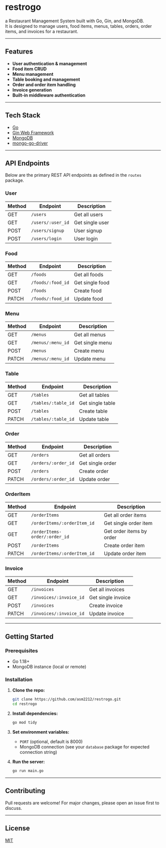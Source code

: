 # restrogo

a Restaurant Management System built with Go, Gin, and MongoDB.  
It is designed to manage users, food items, menus, tables, orders, order items, and invoices for a restaurant.

---

## Features

- **User authentication & management**
- **Food item CRUD**
- **Menu management**
- **Table booking and management**
- **Order and order item handling**
- **Invoice generation**
- **Built-in middleware authentication**

---

## Tech Stack

- [Go](https://golang.org/)
- [Gin Web Framework](https://github.com/gin-gonic/gin)
- [MongoDB](https://www.mongodb.com/)
- [mongo-go-driver](https://github.com/mongodb/mongo-go-driver)

---

## API Endpoints

Below are the primary REST API endpoints as defined in the `routes` package.

### User
| Method | Endpoint               | Description          |
|--------|------------------------|----------------------|
| GET    | `/users`               | Get all users        |
| GET    | `/users/:user_id`      | Get single user      |
| POST   | `/users/signup`        | User signup          |
| POST   | `/users/login`         | User login           |

### Food
| Method | Endpoint                | Description          |
|--------|-------------------------|----------------------|
| GET    | `/foods`                | Get all foods        |
| GET    | `/foods/:food_id`       | Get single food      |
| POST   | `/foods`                | Create food          |
| PATCH  | `/foods/:food_id`       | Update food          |

### Menu
| Method | Endpoint                | Description          |
|--------|-------------------------|----------------------|
| GET    | `/menus`                | Get all menus        |
| GET    | `/menus/:menu_id`       | Get single menu      |
| POST   | `/menus`                | Create menu          |
| PATCH  | `/menus/:menu_id`       | Update menu          |

### Table
| Method | Endpoint                   | Description            |
|--------|----------------------------|------------------------|
| GET    | `/tables`                  | Get all tables         |
| GET    | `/tables/:table_id`        | Get single table       |
| POST   | `/tables`                  | Create table           |
| PATCH  | `/tables/:table_id`        | Update table           |

### Order
| Method | Endpoint                   | Description            |
|--------|----------------------------|------------------------|
| GET    | `/orders`                  | Get all orders         |
| GET    | `/orders/:order_id`        | Get single order       |
| POST   | `/orders`                  | Create order           |
| PATCH  | `/orders/:order_id`        | Update order           |

### OrderItem
| Method | Endpoint                            | Description                   |
|--------|-------------------------------------|-------------------------------|
| GET    | `/orderItems`                       | Get all order items           |
| GET    | `/orderItems/:orderItem_id`         | Get single order item         |
| GET    | `/orderItems-order/:order_id`       | Get order items by order      |
| POST   | `/orderItems`                       | Create order item             |
| PATCH  | `/orderItems/:orderItem_id`         | Update order item             |

### Invoice
| Method | Endpoint                    | Description            |
|--------|-----------------------------|------------------------|
| GET    | `/invoices`                 | Get all invoices       |
| GET    | `/invoices/:invoice_id`     | Get single invoice     |
| POST   | `/invoices`                 | Create invoice         |
| PATCH  | `/invoices/:invoice_id`     | Update invoice         |


---


## Getting Started

### Prerequisites

- Go 1.18+
- MongoDB instance (local or remote)

### Installation

1. **Clone the repo:**
    ```sh
    git clone https://github.com/asm2212/restrogo.git
    cd restrogo
    ```

2. **Install dependencies:**
    ```sh
    go mod tidy
    ```

3. **Set environment variables:**
    - `PORT` (optional, default is 8000)
    - MongoDB connection (see your `database` package for expected connection string)

4. **Run the server:**
    ```sh
    go run main.go
    ```

---

## Contributing

Pull requests are welcome! For major changes, please open an issue first to discuss.

---

## License

[MIT](LICENSE)
